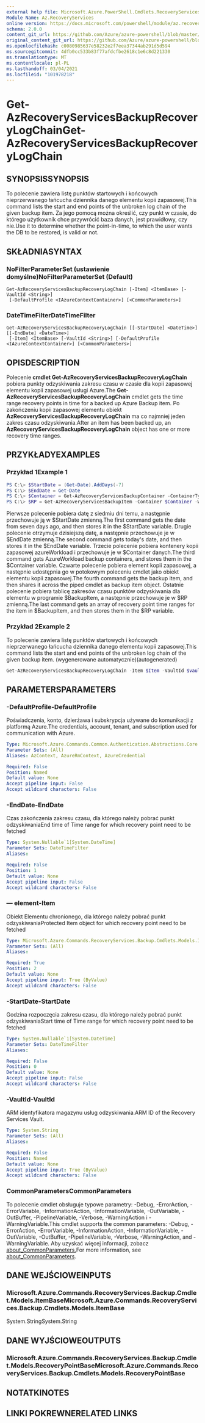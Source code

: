 ```yaml
---
external help file: Microsoft.Azure.PowerShell.Cmdlets.RecoveryServices.Backup.dll-Help.xml
Module Name: Az.RecoveryServices
online version: https://docs.microsoft.com/powershell/module/az.recoveryservices/get-azrecoveryservicesbackuprecoverylogchain
schema: 2.0.0
content_git_url: https://github.com/Azure/azure-powershell/blob/master/src/RecoveryServices/RecoveryServices/help/Get-AzRecoveryServicesBackupRecoveryLogChain.md
original_content_git_url: https://github.com/Azure/azure-powershell/blob/master/src/RecoveryServices/RecoveryServices/help/Get-AzRecoveryServicesBackupRecoveryLogChain.md
ms.openlocfilehash: c0080985637e58232e2f7eea37344ab291d5d594
ms.sourcegitcommit: 4dfb0cc533b83f77afdcfbe2618c1e6c8d221330
ms.translationtype: MT
ms.contentlocale: pl-PL
ms.lasthandoff: 03/04/2021
ms.locfileid: "101978218"
---
```

# <span data-ttu-id="fed60-101">Get-AzRecoveryServicesBackupRecoveryLogChain</span><span class="sxs-lookup"><span data-stu-id="fed60-101">Get-AzRecoveryServicesBackupRecoveryLogChain</span></span>

## <span data-ttu-id="fed60-102">SYNOPSIS</span><span class="sxs-lookup"><span data-stu-id="fed60-102">SYNOPSIS</span></span>
<span data-ttu-id="fed60-103">To polecenie zawiera listę punktów startowych i końcowych nieprzerwanego łańcucha dziennika danego elementu kopii zapasowej.</span><span class="sxs-lookup"><span data-stu-id="fed60-103">This command lists the start and end points of the unbroken log chain of the given backup item.</span></span> <span data-ttu-id="fed60-104">Za jego pomocą można określić, czy punkt w czasie, do którego użytkownik chce przywrócić baza danych, jest prawidłowy, czy nie.</span><span class="sxs-lookup"><span data-stu-id="fed60-104">Use it to determine whether the point-in-time, to which the user wants the DB to be restored, is valid or not.</span></span>

## <span data-ttu-id="fed60-105">SKŁADNIA</span><span class="sxs-lookup"><span data-stu-id="fed60-105">SYNTAX</span></span>

### <span data-ttu-id="fed60-106">NoFilterParameterSet (ustawienie domyślne)</span><span class="sxs-lookup"><span data-stu-id="fed60-106">NoFilterParameterSet (Default)</span></span>
```
Get-AzRecoveryServicesBackupRecoveryLogChain [-Item] <ItemBase> [-VaultId <String>]
 [-DefaultProfile <IAzureContextContainer>] [<CommonParameters>]
```

### <span data-ttu-id="fed60-107">DateTimeFilter</span><span class="sxs-lookup"><span data-stu-id="fed60-107">DateTimeFilter</span></span>
```
Get-AzRecoveryServicesBackupRecoveryLogChain [[-StartDate] <DateTime>] [[-EndDate] <DateTime>]
 [-Item] <ItemBase> [-VaultId <String>] [-DefaultProfile <IAzureContextContainer>] [<CommonParameters>]
```

## <span data-ttu-id="fed60-108">OPIS</span><span class="sxs-lookup"><span data-stu-id="fed60-108">DESCRIPTION</span></span>
<span data-ttu-id="fed60-109">Polecenie **cmdlet Get-AzRecoveryServicesBackupRecoveryLogChain** pobiera punkty odzyskiwania zakresu czasu w czasie dla kopii zapasowej elementu kopii zapasowej usługi Azure.</span><span class="sxs-lookup"><span data-stu-id="fed60-109">The **Get-AzRecoveryServicesBackupRecoveryLogChain** cmdlet gets the time range recovery points in time for a backed up Azure Backup item.</span></span>
<span data-ttu-id="fed60-110">Po zakończeniu kopii zapasowej elementu obiekt **AzRecoveryServicesBackupRecoveryLogChain** ma co najmniej jeden zakres czasu odzyskiwania.</span><span class="sxs-lookup"><span data-stu-id="fed60-110">After an item has been backed up, an **AzRecoveryServicesBackupRecoveryLogChain** object has one or more recovery time ranges.</span></span>

## <span data-ttu-id="fed60-111">PRZYKŁADY</span><span class="sxs-lookup"><span data-stu-id="fed60-111">EXAMPLES</span></span>

### <span data-ttu-id="fed60-112">Przykład 1</span><span class="sxs-lookup"><span data-stu-id="fed60-112">Example 1</span></span>
```powershell
PS C:\> $StartDate = (Get-Date).AddDays(-7) 
PS C:\> $EndDate = Get-Date 
PS C:\> $Container = Get-AzRecoveryServicesBackupContainer -ContainerType AzureWorkload -Status Registered
PS C:\> $RP = Get-AzRecoveryServicesBackupItem -Container $Container -WorkloadType MSSQL | Get-AzRecoveryServicesBackupRecoveryLogChain -StartDate $Startdate.ToUniversalTime() -EndDate $Enddate.ToUniversalTime()
```

<span data-ttu-id="fed60-113">Pierwsze polecenie pobiera datę z siedmiu dni temu, a następnie przechowuje ją w $StartDate zmienną.</span><span class="sxs-lookup"><span data-stu-id="fed60-113">The first command gets the date from seven days ago, and then stores it in the $StartDate variable.</span></span>
<span data-ttu-id="fed60-114">Drugie polecenie otrzymuje dzisiejszą datę, a następnie przechowuje je w $EndDate zmienną.</span><span class="sxs-lookup"><span data-stu-id="fed60-114">The second command gets today's date, and then stores it in the $EndDate variable.</span></span>
<span data-ttu-id="fed60-115">Trzecie polecenie pobiera kontenery kopii zapasowej azureWorkload i przechowuje je w $Container danych.</span><span class="sxs-lookup"><span data-stu-id="fed60-115">The third command gets AzureWorkload backup containers, and stores them in the $Container variable.</span></span>
<span data-ttu-id="fed60-116">Czwarte polecenie pobiera element kopii zapasowej, a następnie udostępnia go w potokowym poleceniu cmdlet jako obiekt elementu kopii zapasowej.</span><span class="sxs-lookup"><span data-stu-id="fed60-116">The fourth command gets the backup item, and then shares it across the piped cmdlet as backup item object.</span></span>
<span data-ttu-id="fed60-117">Ostatnie polecenie pobiera tablicę zakresów czasu punktów odzyskiwania dla elementu w programie $BackupItem, a następnie przechowuje je w $RP zmienną.</span><span class="sxs-lookup"><span data-stu-id="fed60-117">The last command gets an array of recovery point time ranges for the item in $BackupItem, and then stores them in the $RP variable.</span></span>

### <span data-ttu-id="fed60-118">Przykład 2</span><span class="sxs-lookup"><span data-stu-id="fed60-118">Example 2</span></span>

<span data-ttu-id="fed60-119">To polecenie zawiera listę punktów startowych i końcowych nieprzerwanego łańcucha dziennika danego elementu kopii zapasowej.</span><span class="sxs-lookup"><span data-stu-id="fed60-119">This command lists the start and end points of the unbroken log chain of the given backup item.</span></span> <span data-ttu-id="fed60-120">(wygenerowane automatycznie)</span><span class="sxs-lookup"><span data-stu-id="fed60-120">(autogenerated)</span></span>

```powershell <!-- Aladdin Generated Example --> 
Get-AzRecoveryServicesBackupRecoveryLogChain -Item $Item -VaultId $vault.ID
```

## <span data-ttu-id="fed60-121">PARAMETERS</span><span class="sxs-lookup"><span data-stu-id="fed60-121">PARAMETERS</span></span>

### <span data-ttu-id="fed60-122">-DefaultProfile</span><span class="sxs-lookup"><span data-stu-id="fed60-122">-DefaultProfile</span></span>
<span data-ttu-id="fed60-123">Poświadczenia, konto, dzierżawa i subskrypcja używane do komunikacji z platformą Azure.</span><span class="sxs-lookup"><span data-stu-id="fed60-123">The credentials, account, tenant, and subscription used for communication with Azure.</span></span>

```yaml
Type: Microsoft.Azure.Commands.Common.Authentication.Abstractions.Core.IAzureContextContainer
Parameter Sets: (All)
Aliases: AzContext, AzureRmContext, AzureCredential

Required: False
Position: Named
Default value: None
Accept pipeline input: False
Accept wildcard characters: False
```

### <span data-ttu-id="fed60-124">-EndDate</span><span class="sxs-lookup"><span data-stu-id="fed60-124">-EndDate</span></span>
<span data-ttu-id="fed60-125">Czas zakończenia zakresu czasu, dla którego należy pobrać punkt odzyskiwania</span><span class="sxs-lookup"><span data-stu-id="fed60-125">End time of Time range for which recovery point need to be fetched</span></span>

```yaml
Type: System.Nullable`1[System.DateTime]
Parameter Sets: DateTimeFilter
Aliases:

Required: False
Position: 1
Default value: None
Accept pipeline input: False
Accept wildcard characters: False
```

### <span data-ttu-id="fed60-126">— element</span><span class="sxs-lookup"><span data-stu-id="fed60-126">-Item</span></span>
<span data-ttu-id="fed60-127">Obiekt Elementu chronionego, dla którego należy pobrać punkt odzyskiwania</span><span class="sxs-lookup"><span data-stu-id="fed60-127">Protected Item object for which recovery point need to be fetched</span></span>

```yaml
Type: Microsoft.Azure.Commands.RecoveryServices.Backup.Cmdlets.Models.ItemBase
Parameter Sets: (All)
Aliases:

Required: True
Position: 2
Default value: None
Accept pipeline input: True (ByValue)
Accept wildcard characters: False
```

### <span data-ttu-id="fed60-128">-StartDate</span><span class="sxs-lookup"><span data-stu-id="fed60-128">-StartDate</span></span>
<span data-ttu-id="fed60-129">Godzina rozpoczęcia zakresu czasu, dla którego należy pobrać punkt odzyskiwania</span><span class="sxs-lookup"><span data-stu-id="fed60-129">Start time of Time range for which recovery point need to be fetched</span></span>

```yaml
Type: System.Nullable`1[System.DateTime]
Parameter Sets: DateTimeFilter
Aliases:

Required: False
Position: 0
Default value: None
Accept pipeline input: False
Accept wildcard characters: False
```

### <span data-ttu-id="fed60-130">-VaultId</span><span class="sxs-lookup"><span data-stu-id="fed60-130">-VaultId</span></span>
<span data-ttu-id="fed60-131">ARM identyfikatora magazynu usług odzyskiwania.</span><span class="sxs-lookup"><span data-stu-id="fed60-131">ARM ID of the Recovery Services Vault.</span></span>

```yaml
Type: System.String
Parameter Sets: (All)
Aliases:

Required: False
Position: Named
Default value: None
Accept pipeline input: True (ByValue)
Accept wildcard characters: False
```

### <span data-ttu-id="fed60-132">CommonParameters</span><span class="sxs-lookup"><span data-stu-id="fed60-132">CommonParameters</span></span>
<span data-ttu-id="fed60-133">To polecenie cmdlet obsługuje typowe parametry: -Debug, -ErrorAction, -ErrorVariable, -InformationAction, -InformationVariable, -OutVariable, -OutBuffer, -PipelineVariable, -Verbose, -WarningAction i -WarningVariable.</span><span class="sxs-lookup"><span data-stu-id="fed60-133">This cmdlet supports the common parameters: -Debug, -ErrorAction, -ErrorVariable, -InformationAction, -InformationVariable, -OutVariable, -OutBuffer, -PipelineVariable, -Verbose, -WarningAction, and -WarningVariable.</span></span> <span data-ttu-id="fed60-134">Aby uzyskać więcej informacji, zobacz [about_CommonParameters.](http://go.microsoft.com/fwlink/?LinkID=113216)</span><span class="sxs-lookup"><span data-stu-id="fed60-134">For more information, see [about_CommonParameters](http://go.microsoft.com/fwlink/?LinkID=113216).</span></span>

## <span data-ttu-id="fed60-135">DANE WEJŚCIOWE</span><span class="sxs-lookup"><span data-stu-id="fed60-135">INPUTS</span></span>

### <span data-ttu-id="fed60-136">Microsoft.Azure.Commands.RecoveryServices.Backup.Cmdlet.Models.ItemBase</span><span class="sxs-lookup"><span data-stu-id="fed60-136">Microsoft.Azure.Commands.RecoveryServices.Backup.Cmdlets.Models.ItemBase</span></span>
<span data-ttu-id="fed60-137">System.String</span><span class="sxs-lookup"><span data-stu-id="fed60-137">System.String</span></span>

## <span data-ttu-id="fed60-138">DANE WYJŚCIOWE</span><span class="sxs-lookup"><span data-stu-id="fed60-138">OUTPUTS</span></span>

### <span data-ttu-id="fed60-139">Microsoft.Azure.Commands.RecoveryServices.Backup.Cmdlet.Models.RecoveryPointBase</span><span class="sxs-lookup"><span data-stu-id="fed60-139">Microsoft.Azure.Commands.RecoveryServices.Backup.Cmdlets.Models.RecoveryPointBase</span></span>

## <span data-ttu-id="fed60-140">NOTATKI</span><span class="sxs-lookup"><span data-stu-id="fed60-140">NOTES</span></span>

## <span data-ttu-id="fed60-141">LINKI POKREWNE</span><span class="sxs-lookup"><span data-stu-id="fed60-141">RELATED LINKS</span></span>
